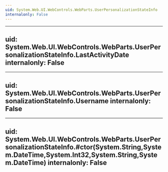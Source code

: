 ```yaml
---
uid: System.Web.UI.WebControls.WebParts.UserPersonalizationStateInfo
internalonly: False
---
```


---
uid: System.Web.UI.WebControls.WebParts.UserPersonalizationStateInfo.LastActivityDate
internalonly: False
---

---
uid: System.Web.UI.WebControls.WebParts.UserPersonalizationStateInfo.Username
internalonly: False
---

---
uid: System.Web.UI.WebControls.WebParts.UserPersonalizationStateInfo.#ctor(System.String,System.DateTime,System.Int32,System.String,System.DateTime)
internalonly: False
---
